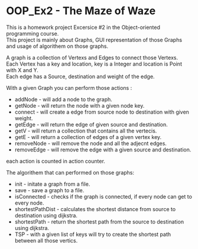 # OOP_Ex2 - The Maze of Waze

This is a homework project Excersice #2 in the Object-oriented programming course.  
This project is mainly about Graphs, GUI representation of those Graphs and usage of algorithem on those graphs.

A graph is a collection of Vertexs and Edges to connect those Vertexs.  
Each Vertex has a key and location, key is a Integer and location is Point with X and Y.  
Each edge has a Source, destination and weight of the edge.  


With a given Graph you can perform those actions :

* addNode - will add a node to the graph.
* getNode - will return the node with a given node key.
* connect - will create a edge from source node to destination with given weight.
* getEdge - will return the edge of given source and destination.
* getV - will return a collection that contains all the vertecis.
* getE - will return a collection of edges of a given vertex key.
* removeNode - will remove the node and all the adjecnt edges.
* removeEdge - will remove the edge with a given source and destination.

each action is counted in action counter.  

The algorithem that can performed on those graphs:
* init - initate a graph from a file.
* save - save a graph to a file.
* isConnected - checks if the graph is connected, if every node can get to every node.
* shortestPathDist - calculates the shortest distance from source to destination using dijkstra.
* shortestPath - return the shortest path from the source to destination using dijkstra.
* TSP - with a given list of keys will try to create the shortest path between all those vertics.
